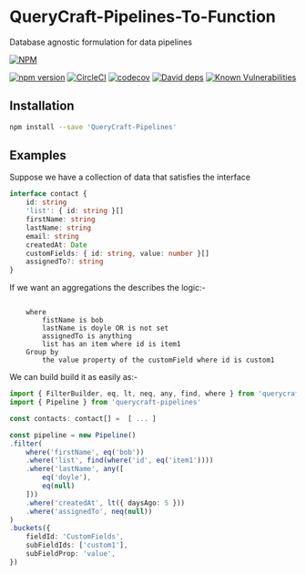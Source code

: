 # QueryCraft-Pipelines-To-Function
Database agnostic formulation for data pipelines

[![NPM](https://nodei.co/npm/QueryCraft-Pipelines.png)](https://npmjs.org/package/QueryCraft-Pipelines)

[![npm version](https://badge.fury.io/js/QueryCraft-Pipelines.svg)](https://badge.fury.io/js/QueryCraft-Pipelines)
[![CircleCI](https://circleci.com/gh/BeameryHQ/QueryCraft-Pipelines.svg?style=shield)](https://circleci.com/gh/BeameryHQ/QueryCraft-Pipelines)
[![codecov](https://codecov.io/gh/BeameryHQ/QueryCraft-Pipelines/branch/master/graph/badge.svg)](https://codecov.io/gh/BeameryHQ/QueryCraft-Pipelines)
[![David deps](https://david-dm.org/BeameryHQ/QueryCraft-Pipelines.svg)](https://david-dm.org/BeameryHQ/QueryCraft-Pipelines)
[![Known Vulnerabilities](https://snyk.io/test/github/beameryhq/QueryCraft-Pipelines/badge.svg)](https://snyk.io/test/github/beameryhq/QueryCraft-Pipelines)

## Installation

```sh
npm install --save 'QueryCraft-Pipelines'
```

## Examples

Suppose we have a collection of data that satisfies the interface

```ts
interface contact {
    id: string
    'list': { id: string }[]
    firstName: string
    lastName: string
    email: string
    createdAt: Date
    customFields: { id: string, value: number }[]
    assignedTo?: string
}
```

If we want an aggregations the describes the logic:-
```

    where
        fistName is bob
        lastName is doyle OR is not set
        assignedTo is anything
        list has an item where id is item1
    Group by
        the value property of the customField where id is custom1

```

We can build build it as easily as:-

```ts
import { FilterBuilder, eq, lt, neq, any, find, where } from 'querycraft'
import { Pipeline } from 'querycraft-pipelines'

const contacts: contact[] =  [ ... ]

const pipeline = new Pipeline()
.filter(
    where('firstName', eq('bob'))
    .where('list', find(where('id', eq('item1'))))
    .where('lastName', any([
        eq('doyle'),
        eq(null)
    ]))
    .where('createdAt', lt({ daysAgo: 5 }))
    .where('assignedTo', neq(null))
)
.buckets({
    fieldId: 'CustomFields',
    subFieldIds: ['custom1'],
    subFieldProp: 'value',
})

```
